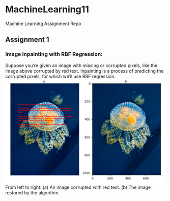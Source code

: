 # MachineLearning11
Machine Learning Assignment Repo

## Assignment 1
### Image Inpainting with RBF Regression:
Suppose you’re given an image with missing or corrupted pixels, like the image above corrupted by red text. 
Inpainting is a process of predicting the corrupted pixels, for which we’ll use RBF regression.
![Image showing the Regression](https://github.com/HarryZ7G/MachineLearning11/blob/main/images/A1_Jelly.png?raw=true)
From left to right: (a) An image corrupted with red text. (b) The image restored by the algorithm.
